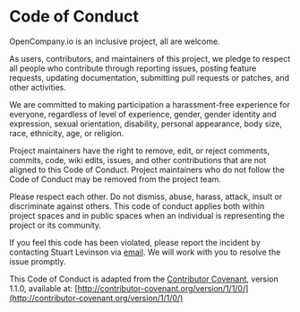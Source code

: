 # Code of Conduct

OpenCompany.io is an inclusive project, all are welcome.

As users, contributors, and maintainers of this project, we pledge to respect all people who contribute through reporting issues, posting feature requests, updating documentation, submitting pull requests or patches, and other activities.

We are committed to making participation a harassment-free experience for everyone, regardless of level of experience, gender, gender identity and expression, sexual orientation, disability, personal appearance, body size, race, ethnicity, age, or religion.

Project maintainers have the right to remove, edit, or reject comments, commits, code, wiki edits, issues, and other contributions that are not aligned to this Code of Conduct. Project maintainers who do not follow the Code of Conduct may be removed from the project team.

Please respect each other. Do not dismiss, abuse, harass, attack, insult or discriminate against others. This code of conduct applies both within project spaces and in public spaces when an individual is representing the project or its community.

If you feel this code has been violated, please report the incident by contacting Stuart Levinson via [email](mailto:stuart@opencompany.io). We will work with you to resolve the issue promptly.

This Code of Conduct is adapted from the [Contributor Covenant](http://contributor-covenant.org), version 1.1.0, available at: [http://contributor-covenant.org/version/1/1/0/](http://contributor-covenant.org/version/1/1/0/)